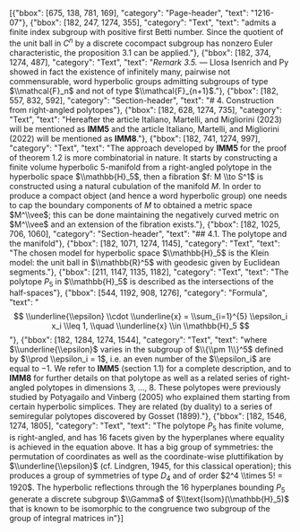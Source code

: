 [{"bbox": [675, 138, 781, 169], "category": "Page-header", "text": "1216-07"}, {"bbox": [182, 247, 1274, 355], "category": "Text", "text": "admits a finite index subgroup with positive first Betti number. Since the quotient of the unit ball in $C^n$ by a discrete cocompact subgroup has nonzero Euler characteristic, the proposition 3.1 can be applied."}, {"bbox": [182, 374, 1274, 487], "category": "Text", "text": "*Remark 3.5.* — Llosa Isenrich and Py showed in fact the existence of infinitely many, pairwise not commensurable, word hyperbolic groups admitting subgroups of type $\\mathcal{F}_n$ and not of type $\\mathcal{F}_{n+1}$."}, {"bbox": [182, 557, 832, 592], "category": "Section-header", "text": "# 4. Construction from right-angled polytopes"}, {"bbox": [182, 628, 1274, 735], "category": "Text", "text": "Hereafter the article Italiano, Martelli, and Migliorini (2023) will be mentioned as **IMM5** and the article Italiano, Martelli, and Migliorini (2022) will be mentioned as **IMM8**."}, {"bbox": [182, 741, 1274, 997], "category": "Text", "text": "The approach developed by **IMM5** for the proof of theorem 1.2 is more combinatorial in nature. It starts by constructing a finite volume hyperbolic 5-manifold from a right-angled polytope in the hyperbolic space $\\mathbb{H}_5$, then a fibration $f: M \\to S^1$ is constructed using a natural cubulation of the manifold $M$. In order to produce a compact object (and hence a word hyperbolic group) one needs to cap the boundary components of $M$ to obtained a metric space $M^\\vee$; this can be done maintaining the negatively curved metric on $M^\\vee$ and an extension of the fibration exists."}, {"bbox": [182, 1025, 706, 1060], "category": "Section-header", "text": "## 4.1. The polytope and the manifold"}, {"bbox": [182, 1071, 1274, 1145], "category": "Text", "text": "The chosen model for hyperbolic space $\\mathbb{H}_5$ is the Klein model: the unit ball in $\\mathbb{R}^5$ with geodesic given by Euclidean segments."}, {"bbox": [211, 1147, 1135, 1182], "category": "Text", "text": "The polytope $P_5$ in $\\mathbb{H}_5$ is described as the intersections of the half-spaces"}, {"bbox": [544, 1192, 908, 1276], "category": "Formula", "text": "$$ \\underline{\\epsilon} \\cdot \\underline{x} = \\sum_{i=1}^{5} \\epsilon_i x_i \\leq 1, \\quad \\underline{x} \\in \\mathbb{H}_5 $$"}, {"bbox": [182, 1284, 1274, 1544], "category": "Text", "text": "where $\\underline{\\epsilon}$ varies in the subgroup of $\\{\\pm 1\\}^5$ defined by $\\prod \\epsilon_i = 1$, i.e. an even number of the $\\epsilon_i$ are equal to $-1$. We refer to **IMM5** (section 1.1) for a complete description, and to **IMM8** for further details on that polytope as well as a related series of right-angled polytopes in dimensions 3, ..., 8. These polytopes were previously studied by Potyagailo and Vinberg (2005) who explained them starting from certain hyperbolic simplices. They are related (by duality) to a series of semiregular polytopes discovered by Gosset (1899)."}, {"bbox": [182, 1546, 1274, 1805], "category": "Text", "text": "The polytope $P_5$ has finite volume, is right-angled, and has 16 facets given by the hyperplanes where equality is achieved in the equation above. It has a big group of symmetries: the permutation of coordinates as well as the coordinate-wise pluttifikation by $\\underline{\\epsilon}$ (cf. Lindgren, 1945, for this classical operation); this produces a group of symmetries of type $D_4$ and of order $2^4 \\times 5! = 1920$. The hyperbolic reflections through the 16 hyperplanes bounding $P_5$ generate a discrete subgroup $\\Gamma$ of $\\text{Isom}(\\mathbb{H}_5)$ that is known to be isomorphic to the congruence two subgroup of the group of integral matrices in"}]